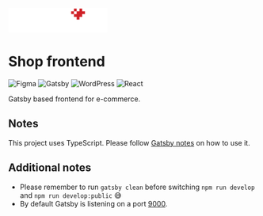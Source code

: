 <img src="logo-retrolove-shop.svg" width="200">

# Shop frontend

![Figma](https://img.shields.io/badge/figma-%23F24E1E.svg?style=for-the-badge&logo=figma&logoColor=white) ![Gatsby](https://img.shields.io/badge/Gatsby-%23663399.svg?style=for-the-badge&logo=gatsby&logoColor=white) ![WordPress](https://img.shields.io/badge/WordPress-%23117AC9.svg?style=for-the-badge&logo=WordPress&logoColor=white) ![React](https://img.shields.io/badge/react-%2320232a.svg?style=for-the-badge&logo=react&logoColor=%2361DAFB)

Gatsby based frontend for e-commerce.

## Notes

This project uses TypeScript. Please follow [Gatsby notes](https://www.gatsbyjs.com/docs/how-to/custom-configuration/typescript/) on how to use it.

## Additional notes

* Please remember to run `gatsby clean` before switching `npm run develop` and `npm run develop:public` 😅
* By default Gatsby is listening on a port [9000](http://localhost:9000).
